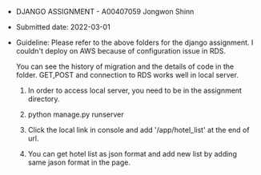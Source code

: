 - DJANGO ASSIGNMENT - A00407059 Jongwon Shinn

- Submitted date: 2022-03-01

- Guideline: Please refer to the above folders for the django assignment. I couldn't deploy on AWS because of configuration issue in RDS.

  You can see the history of migration and the details of code in the folder. GET,POST and connection to RDS works well in local server.

  1. In order to access local server, you need to be in the assignment directory.

  2. python manage.py runserver 

  3. Click the local link in console and add '/app/hotel_list' at the end of url.

  4. You can get hotel list as json format and add new list by adding same jason format in the page.


  

